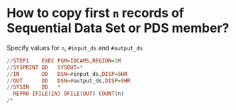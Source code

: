 # How to copy first `n` records of Sequential Data Set or PDS member?
Specify values for `n`, `#input_ds` and `#output_ds`
```Haskell
//STEP1    EXEC PGM=IDCAMS,REGION=5M              
//SYSPRINT DD   SYSOUT=*                          
//IN       DD   DSN=#input_ds,DISP=SHR
//OUT      DD   DSN=#output_ds,DISP=SHR    
//SYSIN    DD   *                                 
  REPRO IFILE(IN) OFILE(OUT) COUNT(n)    
/*
```